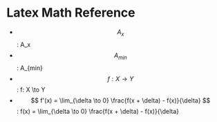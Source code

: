 # Latex Math Reference
- $$ A_x $$ : A_x
- $$ A_{min} $$ : A_{min}
- $$ f: X \to Y $$ : f: X \\to Y
- $$ f'(x) = \lim_{\delta \to 0} \frac{f(x + \delta) - f(x)}{\delta} $$ : f(x) = \\lim_{\\delta \\to 0} \\frac{f(x + \\delta) - f(x)}{\\delta}